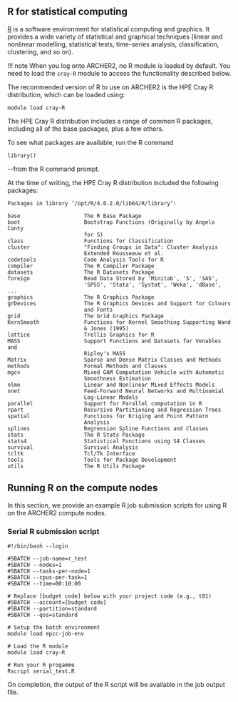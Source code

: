 ## R for statistical computing

[R](https://www.r-project.org/) is a software environment for
statistical computing and graphics. It provides a wide variety of
statistical and graphical techniques (linear and nonlinear modelling,
statistical tests, time-series analysis, classification, clustering,
and so on).

!!! note
    When you log onto ARCHER2, no R module is loaded by
    default. You need to load the `cray-R` module to access the
    functionality described below.

The recommended version of R to use on ARCHER2 is the HPE Cray R
distribution, which can be loaded using:

```
module load cray-R
```

The HPE Cray R distribution includes a range of common R packages, including all of the base packages, plus a few others.

To see what packages are available, run the R command

```
library()
```

--from the R command prompt.

At the time of writing, the HPE Cray R distribution included the following packages:

```
Packages in library ‘/opt/R/4.0.2.0/lib64/R/library’:

base                    The R Base Package
boot                    Bootstrap Functions (Originally by Angelo Canty
                        for S)
class                   Functions for Classification
cluster                 "Finding Groups in Data": Cluster Analysis
                        Extended Rousseeuw et al.
codetools               Code Analysis Tools for R
compiler                The R Compiler Package
datasets                The R Datasets Package
foreign                 Read Data Stored by 'Minitab', 'S', 'SAS',
                        'SPSS', 'Stata', 'Systat', 'Weka', 'dBase', ...
graphics                The R Graphics Package
grDevices               The R Graphics Devices and Support for Colours
                        and Fonts
grid                    The Grid Graphics Package
KernSmooth              Functions for Kernel Smoothing Supporting Wand
                        & Jones (1995)
lattice                 Trellis Graphics for R
MASS                    Support Functions and Datasets for Venables and
                        Ripley's MASS
Matrix                  Sparse and Dense Matrix Classes and Methods
methods                 Formal Methods and Classes
mgcv                    Mixed GAM Computation Vehicle with Automatic
                        Smoothness Estimation
nlme                    Linear and Nonlinear Mixed Effects Models
nnet                    Feed-Forward Neural Networks and Multinomial
                        Log-Linear Models
parallel                Support for Parallel computation in R
rpart                   Recursive Partitioning and Regression Trees
spatial                 Functions for Kriging and Point Pattern
                        Analysis
splines                 Regression Spline Functions and Classes
stats                   The R Stats Package
stats4                  Statistical Functions using S4 Classes
survival                Survival Analysis
tcltk                   Tcl/Tk Interface
tools                   Tools for Package Development
utils                   The R Utils Package
```

## Running R on the compute nodes

In this section, we provide an example R job submission scripts for
using R on the ARCHER2 compute nodes.

### Serial R submission script

```
#!/bin/bash --login

#SBATCH --job-name=r_test
#SBATCH --nodes=1
#SBATCH --tasks-per-node=1
#SBATCH --cpus-per-task=1
#SBATCH --time=00:10:00

# Replace [budget code] below with your project code (e.g., t01)
#SBATCH --account=[budget code]
#SBATCH --partition=standard
#SBATCH --qos=standard

# Setup the batch environment
module load epcc-job-env

# Load the R module
module load cray-R

# Run your R progamme
Rscript serial_test.R
```

On completion, the output of the R script will be available in the job output file.

